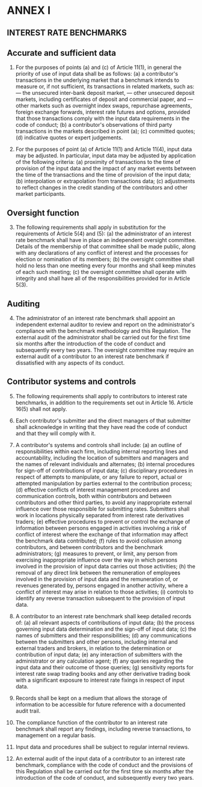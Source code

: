 # ANNEX I

## INTEREST RATE BENCHMARKS

## Accurate and sufficient data

1. For the purposes of points (a) and (c) of Article 11(1), in general the priority of use of input data shall be as follows: (a) a contributor's transactions in the underlying market that a benchmark intends to measure or, if not sufficient, its transactions in related markets, such as: — the unsecured inter-bank deposit market, — other unsecured deposit markets, including certificates of deposit and commercial paper, and — other markets such as overnight index swaps, repurchase agreements, foreign exchange forwards, interest rate futures and options, provided that those transactions comply with the input data requirements in the code of conduct; (b) a contributor's observations of third party transactions in the markets described in point (a); (c) committed quotes; (d) indicative quotes or expert judgements.

2. For the purposes of point (a) of Article 11(1) and Article 11(4), input data may be adjusted. In particular, input data may be adjusted by application of the following criteria: (a) proximity of transactions to the time of provision of the input data and the impact of any market events between the time of the transactions and the time of provision of the input data; (b) interpolation or extrapolation from transactions data; (c) adjustments to reflect changes in the credit standing of the contributors and other market participants.

## Oversight function

3. The following requirements shall apply in substitution for the requirements of Article 5(4) and (5): (a) the administrator of an interest rate benchmark shall have in place an independent oversight committee. Details of the membership of that committee shall be made public, along with any declarations of any conflict of interest and the processes for election or nomination of its members; (b) the oversight committee shall hold no less than one meeting every four months and shall keep minutes of each such meeting; (c) the oversight committee shall operate with integrity and shall have all of the responsibilities provided for in Article 5(3).

## Auditing

4. The administrator of an interest rate benchmark shall appoint an independent external auditor to review and report on the administrator's compliance with the benchmark methodology and this Regulation. The external audit of the administrator shall be carried out for the first time six months after the introduction of the code of conduct and subsequently every two years. The oversight committee may require an external audit of a contributor to an interest rate benchmark if dissatisfied with any aspects of its conduct.

## Contributor systems and controls

5. The following requirements shall apply to contributors to interest rate benchmarks, in addition to the requirements set out in Article 16. Article 16(5) shall not apply.

6. Each contributor's submitter and the direct managers of that submitter shall acknowledge in writing that they have read the code of conduct and that they will comply with it.

7. A contributor's systems and controls shall include: (a) an outline of responsibilities within each firm, including internal reporting lines and accountability, including the location of submitters and managers and the names of relevant individuals and alternates; (b) internal procedures for sign-off of contributions of input data; (c) disciplinary procedures in respect of attempts to manipulate, or any failure to report, actual or attempted manipulation by parties external to the contribution process; (d) effective conflicts of interest management procedures and communication controls, both within contributors and between contributors and other third parties, to avoid any inappropriate external influence over those responsible for submitting rates. Submitters shall work in locations physically separated from interest rate derivatives traders; (e) effective procedures to prevent or control the exchange of information between persons engaged in activities involving a risk of conflict of interest where the exchange of that information may affect the benchmark data contributed; (f) rules to avoid collusion among contributors, and between contributors and the benchmark administrators; (g) measures to prevent, or limit, any person from exercising inappropriate influence over the way in which persons involved in the provision of input data carries out those activities; (h) the removal of any direct link between the remuneration of employees involved in the provision of input data and the remuneration of, or revenues generated by, persons engaged in another activity, where a conflict of interest may arise in relation to those activities; (i) controls to identify any reverse transaction subsequent to the provision of input data.

8. A contributor to an interest rate benchmark shall keep detailed records of: (a) all relevant aspects of contributions of input data; (b) the process governing input data determination and the sign-off of input data; (c) the names of submitters and their responsibilities; (d) any communications between the submitters and other persons, including internal and external traders and brokers, in relation to the determination or contribution of input data; (e) any interaction of submitters with the administrator or any calculation agent; (f) any queries regarding the input data and their outcome of those queries; (g) sensitivity reports for interest rate swap trading books and any other derivative trading book with a significant exposure to interest rate fixings in respect of input data.

9. Records shall be kept on a medium that allows the storage of information to be accessible for future reference with a documented audit trail.

10. The compliance function of the contributor to an interest rate benchmark shall report any findings, including reverse transactions, to management on a regular basis.

11. Input data and procedures shall be subject to regular internal reviews.

12. An external audit of the input data of a contributor to an interest rate benchmark, compliance with the code of conduct and the provisions of this Regulation shall be carried out for the first time six months after the introduction of the code of conduct, and subsequently every two years.

